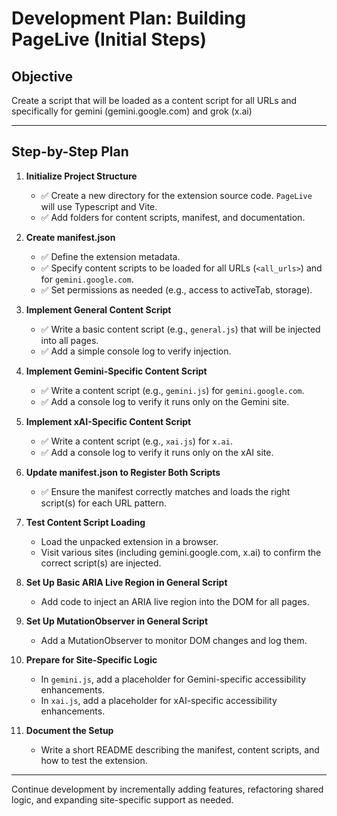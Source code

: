 # Development Plan: Building PageLive (Initial Steps)

## Objective

Create a script that will be loaded as a content script for all URLs and specifically for gemini (gemini.google.com) and grok (x.ai)

---

## Step-by-Step Plan

1. **Initialize Project Structure**

   - ✅ Create a new directory for the extension source code. `PageLive` will use Typescript and Vite.
   - ✅ Add folders for content scripts, manifest, and documentation.

2. **Create manifest.json**

   - ✅ Define the extension metadata.
   - ✅ Specify content scripts to be loaded for all URLs (`<all_urls>`) and for `gemini.google.com`.
   - ✅ Set permissions as needed (e.g., access to activeTab, storage).

3. **Implement General Content Script**

   - ✅ Write a basic content script (e.g., `general.js`) that will be injected into all pages.
   - ✅ Add a simple console log to verify injection.

4. **Implement Gemini-Specific Content Script**

   - ✅ Write a content script (e.g., `gemini.js`) for `gemini.google.com`.
   - ✅ Add a console log to verify it runs only on the Gemini site.

5. **Implement xAI-Specific Content Script**

   - ✅ Write a content script (e.g., `xai.js`) for `x.ai`.
   - ✅ Add a console log to verify it runs only on the xAI site.

6. **Update manifest.json to Register Both Scripts**

   - ✅ Ensure the manifest correctly matches and loads the right script(s) for each URL pattern.

7. **Test Content Script Loading**

   - Load the unpacked extension in a browser.
   - Visit various sites (including gemini.google.com, x.ai) to confirm the correct script(s) are injected.

8. **Set Up Basic ARIA Live Region in General Script**

    - Add code to inject an ARIA live region into the DOM for all pages.

9. **Set Up MutationObserver in General Script**

    - Add a MutationObserver to monitor DOM changes and log them.

10. **Prepare for Site-Specific Logic**

    - In `gemini.js`, add a placeholder for Gemini-specific accessibility enhancements.
    - In `xai.js`, add a placeholder for xAI-specific accessibility enhancements.

11. **Document the Setup**

    - Write a short README describing the manifest, content scripts, and how to test the extension.

---

Continue development by incrementally adding features, refactoring shared logic, and expanding site-specific support as needed.
